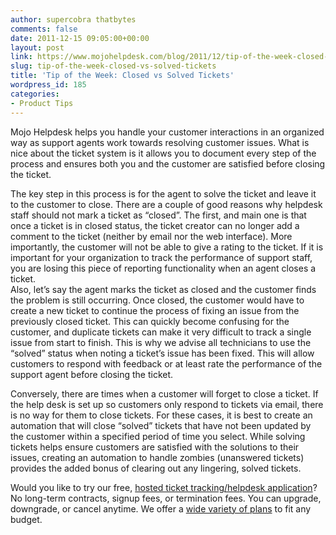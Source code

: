 ```yaml
---
author: supercobra thatbytes
comments: false
date: 2011-12-15 09:05:00+00:00
layout: post
link: https://www.mojohelpdesk.com/blog/2011/12/tip-of-the-week-closed-vs-solved-tickets/
slug: tip-of-the-week-closed-vs-solved-tickets
title: 'Tip of the Week: Closed vs Solved Tickets'
wordpress_id: 185
categories:
- Product Tips
---
```


Mojo Helpdesk helps you handle your customer interactions in an organized way as support agents work towards resolving customer issues. What is nice about the ticket system is it allows you to document every step of the process and ensures both you and the customer are satisfied before closing the ticket. 







The key step in this process is for the agent to solve the ticket and leave it to the customer to close.  There are a couple of good reasons why helpdesk staff should not mark a ticket as “closed”.  The first, and main one is that once a ticket is in closed status, the ticket creator can no longer add a comment to the ticket (neither by email nor the web interface).  More importantly, the customer will not be able to give a rating to the ticket.  If it is important for your organization to track the performance of support staff, you are losing this piece of reporting functionality when an agent closes a ticket.  
Also, let’s say the agent marks the ticket as closed and the customer finds the problem is still occurring. Once closed, the customer would have to create a new ticket to continue the process of fixing an issue from the previously closed ticket. This can quickly become confusing for the customer, and duplicate tickets can make it very difficult to track a single issue from start to finish. This is why we advise all technicians to use the “solved” status when noting a ticket’s issue has been fixed.  This will allow customers to respond with feedback or at least rate the performance of the support agent before closing the ticket. 







Conversely, there are times when a customer will forget to close a ticket. If the help desk is set up so customers only respond to tickets via email, there is no way for them to close tickets.  For these cases, it is best to create an automation that will close “solved” tickets that have not been updated by the customer within a specified period of time you select. While solving tickets helps ensure customers are satisfied with the solutions to their issues, creating an automation to handle zombies (unanswered tickets) provides the added bonus of clearing out any lingering, solved tickets.










Would you like to try our free, [ hosted ticket tracking/helpdesk application](http://www.mojohelpdesk.com/)? No long-term contracts, signup fees, or termination fees. You can upgrade, downgrade, or cancel anytime. We offer a [wide variety of plans](http://signup.mojohelpdesk.com/signup) to fit any budget.



